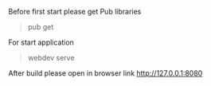 Before first start please get Pub libraries

> pub get

For start application

> webdev serve

After build please open in browser link http://127.0.0.1:8080
